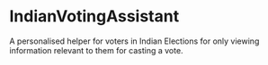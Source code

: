 # IndianVotingAssistant
A personalised helper for voters in Indian Elections for only viewing information relevant to them for casting a vote.
